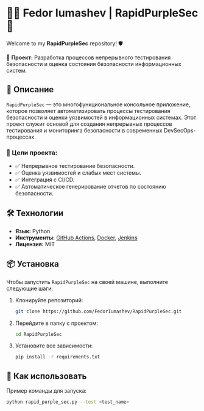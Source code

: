 # 👨‍💻 **Fedor Iumashev** | **RapidPurpleSec** 🚀

Welcome to my **RapidPurpleSec** repository! 🛡️

🔐 **Проект:** Разработка процессов непрерывного тестирования безопасности и оценка состояния безопасности информационных систем.

## 📜 Описание

`RapidPurpleSec` — это многофункциональное консольное приложение, которое позволяет автоматизировать процессы тестирования безопасности и оценки уязвимостей в информационных системах. Этот проект служит основой для создания непрерывных процессов тестирования и мониторинга безопасности в современных DevSecOps-процессах.

### 🎯 Цели проекта:
- ✅ Непрерывное тестирование безопасности.
- ✅ Оценка уязвимостей и слабых мест системы.
- ✅ Интеграция с CI/CD.
- ✅ Автоматическое генерирование отчетов по состоянию безопасности.

## 🛠️ Технологии

- **Язык:** Python
- **Инструменты:** [GitHub Actions](https://github.com/features/actions), [Docker](https://www.docker.com/), [Jenkins](https://www.jenkins.io/)
- **Лицензия:** MIT

## 📦 Установка

Чтобы запустить `RapidPurpleSec` на своей машине, выполните следующие шаги:

1. Клонируйте репозиторий:

    ```bash
    git clone https://github.com/FedorIumashev/RapidPurpleSec.git
    ```

2. Перейдите в папку с проектом:

    ```bash
    cd RapidPurpleSec
    ```

3. Установите все зависимости:

    ```bash
    pip install -r requirements.txt
    ```

## 🚀 Как использовать

Пример команды для запуска:

```bash
python rapid_purple_sec.py --test <test_name>
